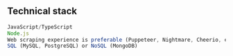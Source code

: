 ## Technical stack

```js
JavaScript/TypeScript
Node.js
Web scraping experience is preferable (Puppeteer, Nightmare, Cheerio, etc.)
SQL (MySQL, PostgreSQL) or NoSQL (MongoDB)
```
